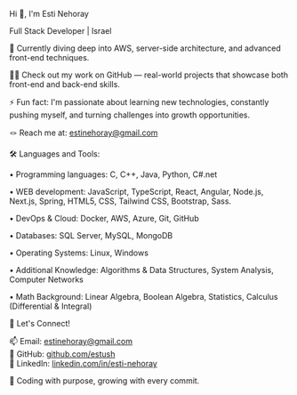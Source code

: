 Hi 👋, I'm Esti Nehoray

Full Stack Developer | Israel


🌱 Currently diving deep into AWS, server-side architecture, and advanced front-end techniques.

👨‍💻 Check out my work on GitHub — real-world projects that showcase both front-end and back-end skills.

⚡ Fun fact: I'm passionate about learning new technologies, constantly pushing myself, and turning challenges into growth opportunities.


🪢 Reach me at: estinehoray@gmail.com


🛠️ Languages and Tools:

• Programming languages: C, C++, Java, Python, C#.net

• WEB development: JavaScript, TypeScript, React, Angular, Node.js, Next.js, Spring, HTML5, CSS, Tailwind CSS, Bootstrap, Sass. 

• DevOps & Cloud: Docker, AWS, Azure, Git, GitHub

• Databases: SQL Server, MySQL, MongoDB

• Operating Systems: Linux, Windows

• Additional  Knowledge: Algorithms & Data Structures, System Analysis, Computer Networks

• Math Background: Linear Algebra, Boolean Algebra, Statistics, Calculus (Differential & Integral)

🤝 Let's Connect!

📫 Email: [estinehoray@gmail.com](mailto:estinehoray@gmail.com)  
🐙 GitHub: [github.com/estush](https://github.com/estush)  
🔗 LinkedIn: [linkedin.com/in/esti-nehoray](https://www.linkedin.com/in/esti-nehoray/)

🎯 Coding with purpose, growing with every commit.
